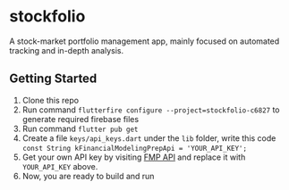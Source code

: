 # stockfolio
A stock-market portfolio management app, mainly focused on automated tracking and in-depth analysis.

## Getting Started
1. Clone this repo
2. Run command `flutterfire configure --project=stockfolio-c6827` to generate required firebase files
3. Run command `flutter pub get`
4. Create a file `keys/api_keys.dart` under the `lib` folder, write this code `const String kFinancialModelingPrepApi = 'YOUR_API_KEY';`
5. Get your own API key by visiting [FMP API](https://site.financialmodelingprep.com/developer/docs) and replace it with `YOUR_API_KEY` above.
6. Now, you are ready to build and run
